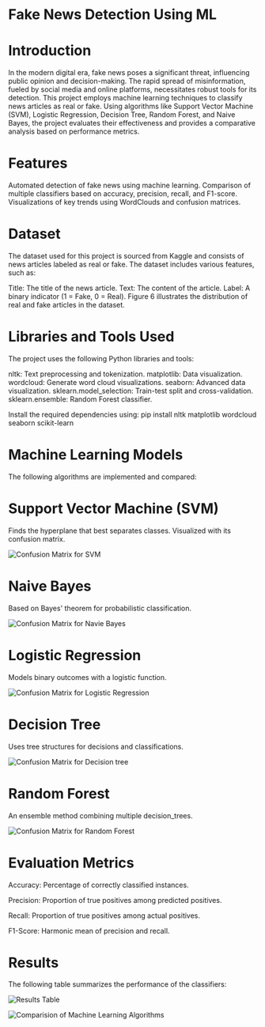 # Fake News Detection Using ML

# Introduction
In the modern digital era, fake news poses a significant threat, influencing public opinion and decision-making. The rapid spread of misinformation, fueled by social media and online platforms, necessitates robust tools for its detection. This project employs machine learning techniques to classify news articles as real or fake. Using algorithms like Support Vector Machine (SVM), Logistic Regression, Decision Tree, Random Forest, and Naive Bayes, the project evaluates their effectiveness and provides a comparative analysis based on performance metrics.

# Features
Automated detection of fake news using machine learning.
Comparison of multiple classifiers based on accuracy, precision, recall, and F1-score.
Visualizations of key trends using WordClouds and confusion matrices.

# Dataset
The dataset used for this project is sourced from Kaggle and consists of news articles labeled as real or fake. The dataset includes various features, such as:

Title: The title of the news article.
Text: The content of the article.
Label: A binary indicator (1 = Fake, 0 = Real).
Figure 6 illustrates the distribution of real and fake articles in the dataset.

# Libraries and Tools Used
The project uses the following Python libraries and tools:

nltk: Text preprocessing and tokenization.
matplotlib: Data visualization.
wordcloud: Generate word cloud visualizations.
seaborn: Advanced data visualization.
sklearn.model_selection: Train-test split and cross-validation.
sklearn.ensemble: Random Forest classifier.

Install the required dependencies using:
pip install nltk matplotlib wordcloud seaborn scikit-learn

# Machine Learning Models
The following algorithms are implemented and compared:

# Support Vector Machine (SVM)
Finds the hyperplane that best separates classes.
Visualized with its confusion matrix.

 ![Confusion Matrix for SVM](Image/SVM.png)
 
# Naive Bayes
Based on Bayes' theorem for probabilistic classification.

![Confusion Matrix for Navie Bayes](Image/Navie_Bayes.png)

# Logistic Regression
Models binary outcomes with a logistic function.

![Confusion Matrix for Logistic Regression](Image/Logistic_Regression.png)

# Decision Tree
Uses tree structures for decisions and classifications.

![Confusion Matrix for Decision tree](Image/decision_tree.png)

# Random Forest
An ensemble method combining multiple decision_trees.

![Confusion Matrix for Random Forest](Image/random_forest.png)

# Evaluation Metrics
Accuracy: Percentage of correctly classified instances.

Precision: Proportion of true positives among predicted positives.

Recall: Proportion of true positives among actual positives.

F1-Score: Harmonic mean of precision and recall.

# Results
The following table summarizes the performance of the classifiers:

![Results Table](Image/Table.png)

![Comparision of Machine Learning Algorithms](Image/Comparision.png)



